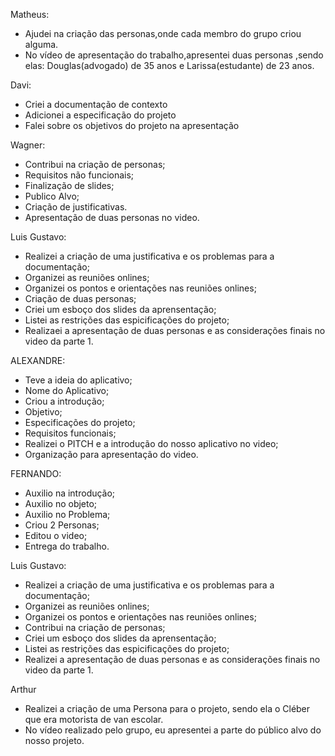 Matheus:
* Ajudei na criação das personas,onde cada membro do grupo criou alguma.
* No vídeo de apresentação do trabalho,apresentei duas personas ,sendo elas:
Douglas(advogado) de 35 anos e Larissa(estudante) de 23 anos.

Davi:
* Criei a documentação de contexto
* Adicionei a especificação do projeto
* Falei sobre os objetivos do projeto na apresentação

  
Wagner: 

* Contribui na criação de personas;
* Requisitos não funcionais;
* Finalização de slides;
* Publico Alvo;
* Criação de justificativas.
* Apresentação de duas personas no video.

Luis Gustavo: 
* Realizei a criação de uma justificativa e os problemas para a documentação;
* Organizei as reuniões onlines;
* Organizei os pontos e orientações nas reuniões onlines;
* Criação de duas personas;
* Criei um esboço dos slides da aprensentação;
* Listei as restrições das espicificações do projeto;
* Realizaei a apresentação de duas personas e as considerações finais no video da parte 1.

ALEXANDRE:
* Teve a ideia do aplicativo;
* Nome do Aplicativo;
* Criou a introdução;
* Objetivo;
* Especificações do projeto;
* Requisitos funcionais;
* Realizei o PITCH e a introdução do nosso aplicativo no video;
* Organização para apresentação do video.

FERNANDO:
* Auxilio na introdução;
* Auxilio no objeto;
* Auxilio no Problema;
* Criou 2 Personas;
* Editou o video;
* Entrega do trabalho.


Luis Gustavo: 
* Realizei a criação de uma justificativa e os problemas para a documentação;
* Organizei as reuniões onlines;
* Organizei os pontos e orientações nas reuniões onlines;
* Contribui na criação de personas;
* Criei um esboço dos slides da aprensentação;
* Listei as restrições das espicificações do projeto;
* Realizei a apresentação de duas personas e as considerações finais no video da parte 1.

Arthur
* Realizei a criação de uma Persona para o projeto, sendo ela o Cléber que era motorista de van escolar.
* No vídeo realizado pelo grupo, eu apresentei a parte do público alvo do nosso projeto.
